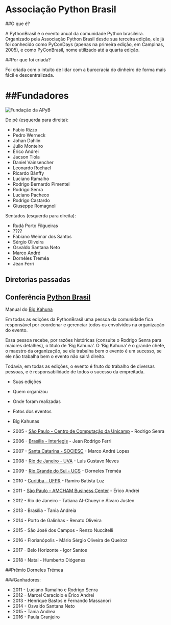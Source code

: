 # Associação Python Brasil

##O que é?

A PythonBrasil é o evento anual da comunidade Python brasileira. Organizado pela Associação Python Brasil desde sua terceira edição, ele já foi conhecido como PyConDays (apenas na primeira edição, em Campinas, 2005), e como PyConBrasil, nome utilizado até a quarta edição.

##Por que foi criada?

Foi criada com o intuito de lidar com a burocracia do dinheiro de forma mais fácil e descentralizada.

##Fundadores
=======

![Fundação da APyB](http://i.imgur.com/gdHbEsg.jpg)

De pé (esquerda para direita):

- Fabio Rizzo
- Pedro Werneck
- Johan Dahlin
- Julio Monteiro
- Érico Andrei
- Jacson Tiola
- Daniel Vainsencher
- Leonardo Rochael
- Ricardo Bánffy
- Luciano Ramalho
- Rodrigo Bernardo Pimentel
- Rodrigo Senra
- Luciano Pacheco
- Rodrigo Castardo
- Giuseppe Romagnoli

Sentados (esquerda para direita):
- Rudá Porto Filgueiras
- ????
- Fabiano Weimar dos Santos
- Sérgio Oliveira
- Osvaldo Santana Neto
- Marco André
- Dornéles Treméa
- Jean Ferri


## Diretorias passadas

## Conferência [Python Brasil](https://github.com/pythonbrasil/pythonbrasil_documentacao)

Manual do [Big Kahuna](https://manual-do-big-kahuna.readthedocs.org/en/latest/index.html)

Em todas as edições da PythonBrasil uma pessoa da comunidade fica responsável por coordenar e gerenciar todos os envolvidos na organização do evento.

Essa pessoa recebe, por razões históricas (consulte o Rodrigo Senra para maiores detalhes), o título de ‘Big Kahuna’. O ‘Big Kahuna’ é o grande chefe, o maestro da organização, se ele trabalha bem o evento é um sucesso, se ele não trabalha bem o evento não sairá direito.

Todavia, em todas as edições, o evento é fruto do trabalho de diversas pessoas, e é responsabilidade de todos o sucesso da empreitada.

- Suas edições
- Quem organizou
- Onde foram realizadas
- Fotos dos eventos
- Big Kahunas

- 2005 - [São Paulo - Centro de Computação da Unicamp](https://manual-do-big-kahuna.readthedocs.org/en/latest/historia/pyconbrasil.html) - Rodrigo Senra
- 2006 - [Brasília - Interlegis](https://manual-do-big-kahuna.readthedocs.org/en/latest/historia/pyconbrasil2.html) - Jean Rodrigo Ferri
- 2007 - [Santa Catarina - SOCIESC](https://manual-do-big-kahuna.readthedocs.org/en/latest/historia/pyconbrasil3.html) - Marco André Lopes
- 2008 - [Rio de Janeiro - UVA](https://manual-do-big-kahuna.readthedocs.org/en/latest/historia/pyconbrasil2008.html) - Luis Gustavo Neves
- 2009 - [Rio Grande do Sul - UCS](https://manual-do-big-kahuna.readthedocs.org/en/latest/historia/pythonbrasil5.html) - Dorneles Treméa
- 2010 - [Curitiba - UFPR](https://manual-do-big-kahuna.readthedocs.org/en/latest/historia/pythonbrasil6.html) - Ramiro Batista Luz
- 2011 - [São Paulo - AMCHAM Business Center](https://manual-do-big-kahuna.readthedocs.org/en/latest/historia/pythonbrasil7.html) - Érico Andrei
- 2012 - Rio de Janeiro - Tatiana Al-Chueyr e Álvaro Justen
- 2013 - Brasília - Tania Andreia
- 2014 - Porto de Galinhas - Renato Oliveira
- 2015 - São José dos Campos - Renzo Nuccitelli
- 2016 - Florianópolis - Mário Sérgio Oliveira de Queiroz
- 2017 - Belo Horizonte - Igor Santos
- 2018 - Natal - Humberto Diógenes

##Prêmio Dorneles Trémea

###Ganhadores:

- 2011 - Luciano Ramalho e Rodrigo Senra
- 2012 - Marcel Caraciolo e Érico Andrei
- 2013 - Henrique Bastos e Fernando Massanori
- 2014 - Osvaldo Santana Neto
- 2015 - Tania Andrea
- 2016 - Paula Granjeiro
